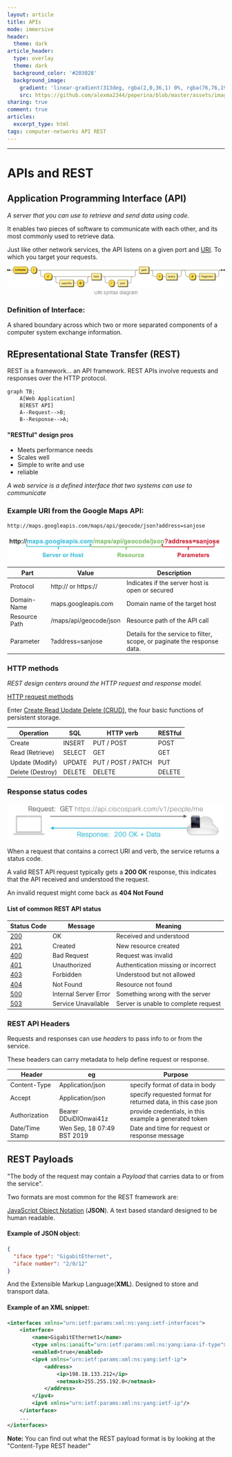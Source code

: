 ```yaml
---
layout: article
title: APIs 
mode: immersive
header:
  theme: dark
article_header:
  type: overlay
  theme: dark
  background_color: '#203028'
  background_image:
    gradient: 'linear-gradient(313deg, rgba(2,0,36,1) 0%, rgba(76,76,194,1) 47%, rgba(0,212,255,1) 100%)'
    src: https://github.com/alexma2344/peperina/blob/master/assets/images/don-ripper.jpg?raw=true"
sharing: true
comment: true
articles:
  excerpt_type: html
tags: computer-networks API REST
---
```


<!--more-->

---

# APIs and REST

## Application Programming Interface (API)

*A server that you can use to retrieve and send data using code.*

It enables two pieces of software to communicate with each other, and its most commonly used to retrieve data.

Just like other network services, the API listens on a given port and [URI](https://en.wikipedia.org/wiki/Uniform_Resource_Identifier). To which you target your requests.

<center><img src="https://github.com/alexma2344/peperina/blob/master/assets/images/1920px-URI_syntax_diagram.svg.png?raw=true"></center>
<div style="text-align: center;">
    <span style="font-size:11px; color:grey">
        URI syntax diagram 
    </span>
</div>

### Definition of Interface:

A shared boundary across which two or more separated components of a computer system exchange information.

## REpresentational State Transfer (REST)

REST is a framework... an API framework. REST APIs involve requests and responses over the HTTP protocol.

```mermaid
graph TB;
    A[Web Application]
    B[REST API]
    A--Request-->B;
    B--Response-->A;
```

<!--<img src="https://github.com/alexma2344/peperina/blob/master/assets/images/rest-model.JPG?raw=true" align="center">-->

#### "RESTful" design pros
- Meets performance needs
- Scales well
- Simple to write and use
- reliable


*A web service is a defined interface that two systems can use to communicate*

### Example URI from the Google Maps API:

	http://maps.googleapis.com/maps/api/geocode/json?address=sanjose

<center><img src="https://github.com/alexma2344/peperina/blob/master/assets/images/disection-of-REST.JPG?raw=true"></center>

Part | Value | Description
--------|------|------|
Protocol | http:// or https:// | Indicates if the server host is open or secured
Domain-Name | maps.googleapis.com | Domain name of the target host
Resource Path | /maps/api/geocode/json | Resource path of the API call
Parameter | ?address=sanjose | Details for the service to filter, scope, or paginate the response data.

### HTTP methods

*REST design centers around the HTTP request and response model.*

[HTTP request methods](https://developer.mozilla.org/en-US/docs/Web/HTTP/Methods)

Enter [Create Read Update Delete (CRUD)](https://en.wikipedia.org/wiki/Create,_read,_update_and_delete), the four basic functions of persistent storage.

Operation | SQL | HTTP verb | RESTful |
--------|------|------|------|
Create | INSERT| PUT / POST | POST |
Read (Retrieve) | SELECT | GET | GET |
Update (Modify) | UPDATE | PUT / POST / PATCH | PUT |
Delete (Destroy) | DELETE | DELETE | DELETE |

### Response status codes

<center><img src="https://github.com/alexma2344/peperina/blob/master/assets/images/200-ok.JPG?raw=true"></center>

When a request that contains a correct URI and verb, the service returns a status code.

A valid REST API request typically gets a **200 OK** response, this indicates that the API received and understood the request.

An invalid request might come back as **404 Not Found**

#### List of common REST API status

Status Code | Message| Meaning
--------|------|------|
[200](https://developer.mozilla.org/en-US/docs/Web/HTTP/Status/200) | OK | Received and understood
[201](https://developer.mozilla.org/en-US/docs/Web/HTTP/Status/201) | Created | New resource created
[400](https://developer.mozilla.org/en-US/docs/Web/HTTP/Status/400) | Bad Request | Request was invalid
[401](https://developer.mozilla.org/en-US/docs/Web/HTTP/Status/401) | Unauthorized | Authentication missing or incorrect
[403](https://developer.mozilla.org/en-US/docs/Web/HTTP/Status/403) | Forbidden | Understood but not allowed
[404](https://developer.mozilla.org/en-US/docs/Web/HTTP/Status/404) | Not Found | Resource not found
[500](https://developer.mozilla.org/en-US/docs/Web/HTTP/Status/500) | Internal Server Error | Something wrong with the server
[503](https://developer.mozilla.org/en-US/docs/Web/HTTP/Status/503) | Service Unavailable | Server is unable to complete request

### REST API Headers

Requests and responses can use *headers* to pass info to or from the service.

These headers can carry metadata to help define request or response.

Header | eg | Purpose
-------|----|---------
Content-Type | Application/json | specify format of data in body
Accept | Application/json | specify requested format for returned data, in this case json
Authorization | Bearer DDuiDIOnwai41z | provide credentials, in this example a generated token
Date/Time Stamp | Wen Sep, 18 07:49 BST 2019 | Date and time for request or response message

## REST Payloads

"The body of the request may contain a *Payload* that carries data to or from the service".

Two formats are most common for the REST framework are:

[JavaScript Object Notation](http://www.json.org) (**JSON**). A text based standard designed to be human readable.

#### Example of JSON object:

```JSON
{
  "iface type": "GigabitEthernet",
  "iface number": "2/0/12"
}
```

And the Extensible Markup Language(**XML**). Designed to store and transport data.

#### Example of an XML snippet:

```XML
<interfaces xmlns="urn:ietf:params:xml:ns:yang:ietf-interfaces">
    <interface>
        <name>GigabitEthernet1</name>
        <type xmlns:ianaift="urn:ietf:params:xml:ns:yang:iana-if-type">ianaift:ethernetCsmacd</type>
        <enabled>true</enabled>
        <ipv4 xmlns="urn:ietf:params:xml:ns:yang:ietf-ip">
            <address>
                <ip>198.18.133.212</ip>
                <netmask>255.255.192.0</netmask>
            </address>
        </ipv4>
        <ipv6 xmlns="urn:ietf:params:xml:ns:yang:ietf-ip"/>
    </interface>
    ...
</interfaces>

```


**Note:** You can find out what the REST payload format is by looking at the "Content-Type REST header"